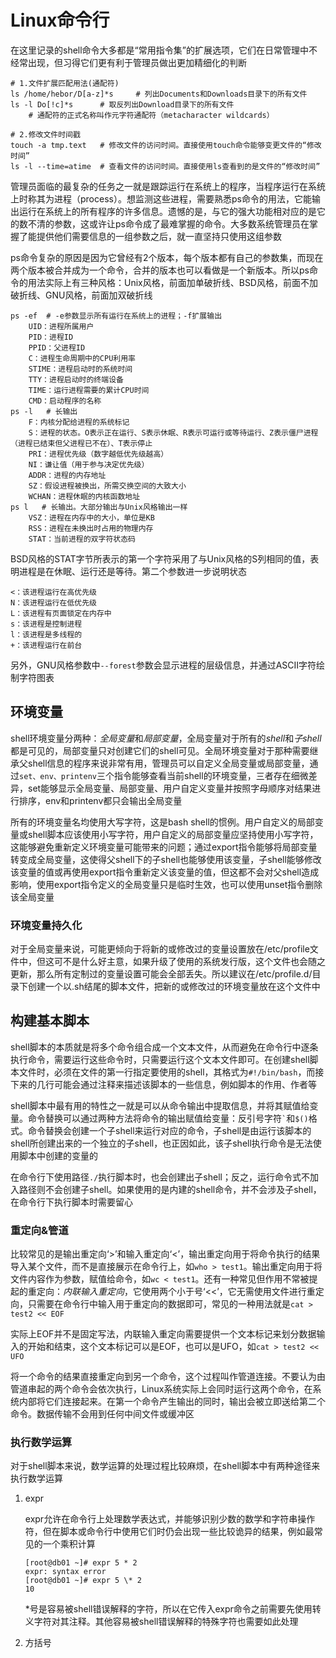 # Linux命令行

在这里记录的shell命令大多都是“常用指令集”的扩展选项，它们在日常管理中不经常出现，但习得它们更有利于管理员做出更加精细化的判断

```shell
# 1.文件扩展匹配用法(通配符)
ls /home/hebor/D[a-z]*s     # 列出Documents和Downloads目录下的所有文件
ls -l Do[!c]*s      # 取反列出Download目录下的所有文件
    # 通配符的正式名称叫作元字符通配符（metacharacter wildcards）

# 2.修改文件时间戳
touch -a tmp.text   # 修改文件的访问时间。直接使用touch命令能够变更文件的“修改时间”
ls -l --time=atime  # 查看文件的访问时间。直接使用ls查看到的是文件的“修改时间”
```

管理员面临的最复杂的任务之一就是跟踪运行在系统上的程序，当程序运行在系统上时称其为进程（process）。想监测这些进程，需要熟悉ps命令的用法，它能输出运行在系统上的所有程序的许多信息。遗憾的是，与它的强大功能相对应的是它的数不清的参数，这或许让ps命令成了最难掌握的命令。大多数系统管理员在掌握了能提供他们需要信息的一组参数之后，就一直坚持只使用这组参数

ps命令复杂的原因是因为它曾经有2个版本，每个版本都有自己的参数集，而现在两个版本被合并成为一个命令，合并的版本也可以看做是一个新版本。所以ps命令的用法实际上有三种风格：Unix风格，前面加单破折线、BSD风格，前面不加破折线、GNU风格，前面加双破折线

```shell
ps -ef  # -e参数显示所有运行在系统上的进程；-f扩展输出
    UID：进程所属用户
    PID：进程ID
    PPID：父进程ID
    C：进程生命周期中的CPU利用率
    STIME：进程启动时的系统时间
    TTY：进程启动时的终端设备
    TIME：运行进程需要的累计CPU时间
    CMD：启动程序的名称
ps -l   # 长输出
    F：内核分配给进程的系统标记
    S：进程的状态。O表示正在运行、S表示休眠、R表示可运行或等待运行、Z表示僵尸进程（进程已结束但父进程已不在）、T表示停止
    PRI：进程优先级（数字越低优先级越高）
    NI：谦让值（用于参与决定优先级）
    ADDR：进程的内存地址
    SZ：假设进程被换出，所需交换空间的大致大小
    WCHAN：进程休眠的内核函数地址
ps l   # 长输出。大部分输出与Unix风格输出一样
    VSZ：进程在内存中的大小，单位是KB
    RSS：进程在未换出时占用的物理内存
    STAT：当前进程的双字符状态码
```

BSD风格的STAT字节所表示的第一个字符采用了与Unix风格的S列相同的值，表明进程是在休眠、运行还是等待。第二个参数进一步说明状态

```
<：该进程运行在高优先级
N：该进程运行在低优先级
L：该进程有页面锁定在内存中
s：该进程是控制进程
l：该进程是多线程的
+：该进程运行在前台
```

另外，GNU风格参数中`--forest`参数会显示进程的层级信息，并通过ASCII字符绘制字符图表

## 环境变量

shell环境变量分两种：*全局变量*和*局部变量*，全局变量对于所有的*shell*和*子shell*都是可见的，局部变量只对创建它们的shell可见。全局环境变量对于那种需要继承父shell信息的程序来说非常有用，管理员可以自定义全局变量或局部变量，通过`set、env、printenv`三个指令能够查看当前shell的环境变量，三者存在细微差异，set能够显示全局变量、局部变量、用户自定义变量并按照字母顺序对结果进行排序，env和printenv都只会输出全局变量

所有的环境变量名均使用大写字符，这是bash shell的惯例。用户自定义的局部变量或shell脚本应该使用小写字符，用户自定义的局部变量应坚持使用小写字符，这能够避免重新定义环境变量可能带来的问题；通过export指令能够将局部变量转变成全局变量，这使得父shell下的子shell也能够使用该变量，子shell能够修改该变量的值或再使用export指令重新定义该变量的值，但这都不会对父shell造成影响，使用export指令定义的全局变量只是临时生效，也可以使用unset指令删除该全局变量

### 环境变量持久化

对于全局变量来说，可能更倾向于将新的或修改过的变量设置放在/etc/profile文件中，但这可不是什么好主意，如果升级了使用的系统发行版，这个文件也会随之更新，那么所有定制过的变量设置可能会全部丢失。所以建议在/etc/profile.d/目录下创建一个以.sh结尾的脚本文件，把新的或修改过的环境变量放在这个文件中

## 构建基本脚本

shell脚本的本质就是将多个命令组合成一个文本文件，从而避免在命令行中逐条执行命令，需要运行这些命令时，只需要运行这个文本文件即可。在创建shell脚本文件时，必须在文件的第一行指定要使用的shell，其格式为`#!/bin/bash`，而接下来的几行可能会通过注释来描述该脚本的一些信息，例如脚本的作用、作者等

shell脚本中最有用的特性之一就是可以从命令输出中提取信息，并将其赋值给变量。命令替换可以通过两种方法将命令的输出赋值给变量：反引号字符`` ` ``和`$()`格式。命令替换会创建一个子shell来运行对应的命令，子shell是由运行该脚本的shell所创建出来的一个独立的子shell，也正因如此，该子shell执行命令是无法使用脚本中创建的变量的

在命令行下使用路径`./`执行脚本时，也会创建出子shell；反之，运行命令式不加入路径则不会创建子shell。如果使用的是内建的shell命令，并不会涉及子shell，在命令行下执行脚本时需要留心

### 重定向&管道

比较常见的是输出重定向‘>’和输入重定向‘<’，输出重定向用于将命令执行的结果导入某个文件，而不是直接展示在命令行上，如`who > test1`。输出重定向用于将文件内容作为参数，赋值给命令，如`wc < test1`。还有一种常见但作用不常被提起的重定向：*内联输入重定向*，它使用两个小于号‘<<’，它无需使用文件进行重定向，只需要在命令行中输入用于重定向的数据即可，常见的一种用法就是`cat > test2 << EOF`

实际上EOF并不是固定写法，内联输入重定向需要提供一个文本标记来划分数据输入的开始和结束，这个文本标记可以是EOF，也可以是UFO，如`cat > test2 << UFO`

将一个命令的结果直接重定向到另一个命令，这个过程叫作管道连接。不要认为由管道串起的两个命令会依次执行，Linux系统实际上会同时运行这两个命令，在系统内部将它们连接起来。在第一个命令产生输出的同时，输出会被立即送给第二个命令。数据传输不会用到任何中间文件或缓冲区

### 执行数学运算

对于shell脚本来说，数学运算的处理过程比较麻烦，在shell脚本中有两种途径来执行数学运算

1. expr

    expr允许在命令行上处理数学表达式，并能够识别少数的数学和字符串操作符，但在脚本或命令行中使用它们时仍会出现一些比较诡异的结果，例如最常见的一个乘积计算

    ```shell
    [root@db01 ~]# expr 5 * 2
    expr: syntax error
    [root@db01 ~]# expr 5 \* 2
    10
    ```

    *号是容易被shell错误解释的字符，所以在它传入expr命令之前需要先使用转义字符对其注释。其他容易被shell错误解释的特殊字符也需要如此处理

2. 方括号

    